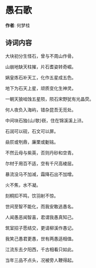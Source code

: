 # 愚石歌

**作者**: 何梦桂

## 诗词内容

大块初分生怪石，曾与不周山作骨。

山崩地缺天柱摧，片石耆姿转奇崛。

娲皇炼石补天工，化作五星成五色。

地下为石天上星，顽质变化生神灵。

一朝天狼啮蚀五星陨，陨石宋野犹有光晶荧。

何人夜负入海屿，错杂昆吾无觅处。

中间块石独{山/欹}嵚，住在锦溪溪上浒。

石润可以砚，石文可以屏。

赑屃或刳鼎，廉栗或劖铭。

不然云母与紫英，否则丹砂和空青。

尔材于用百不适，空有千尺高棱层。

暴流没马不加减，霜降石出不加增。

火不焦，水不凝。

刻桐扣不鸣，饮羽射不惊。

世间至智不能化，而我安敢逃愚名。

人闻愚恶闻智喜，君谓我愚真知己。

筑室招子愿结交，更请柳溪作愚记。

我笑己愚君更愚，世有两愚适相值。

江流东去夕阳西，千古相看只如此。

当年三品不点头，况被旁人鞭得起。

